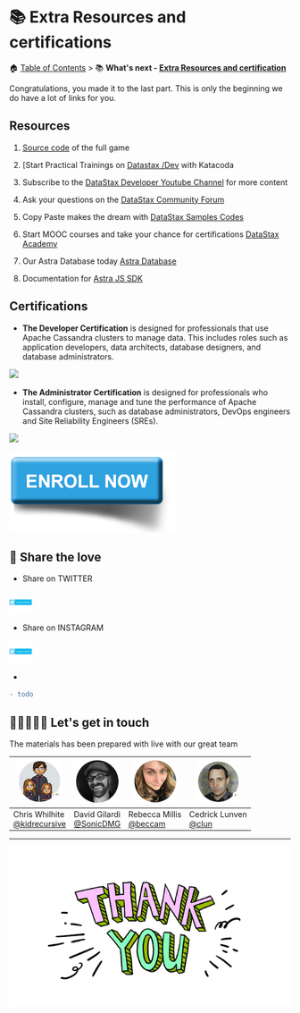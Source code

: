 # 📚 Extra Resources and certifications

🏠 [Table of Contents](./README.md#%EF%B8%8F-table-of-contents) > 📚 **What's next - [Extra Resources and certification](#)**

Congratulations, you made it to the last part. This is only the beginning we do have a lot of links for you.

## Resources

1. [Source code](https://github.com/DataStax-Academy/battlestax/tree/full-game) of the full game

2. [Start Practical Trainings on [Datastax /Dev](https://www.datastax.com/dev) with Katacoda
3. Subscribe to the [DataStax Developer Youtube Channel](https://www.youtube.com/channel/UCAIQY251avaMv7bBv5PCo-A) for more content
4. Ask your questions on the [DataStax Community Forum](https://community.datastax.com)
5. Copy Paste makes the dream with [DataStax Samples Codes](https://github.com/DataStax-examples?language=javascript)
6. Start MOOC courses and take your chance for certifications [DataStax Academy](https://www.datastax.com/dev/certifications)
7. Our Astra Database today [Astra Database](http://dtsx.io/workshop)
8. Documentation for [Astra JS SDK](https://github.com/kidrecursive/astrajs)

## Certifications

- **The Developer Certification** is designed for professionals that use Apache Cassandra clusters to manage data. This includes roles such as application developers, data architects, database designers, and database administrators.

![](https://www.datastax.com/sites/default/files/inline-images/Developer%20Certification%20Badge%201.png)

- **The Administrator Certification** is designed for professionals who install, configure, manage and tune the performance of Apache Cassandra clusters, such as database administrators, DevOps engineers and Site Reliability Engineers (SREs).

![](https://www.datastax.com/sites/default/files/inline-images/Admin%20Certification%20Badge%201_0.png)

[![.](./tutorial/enroll.png)](https://www.datastax.com/dev/certifications)

## 💚 Share the love

- Share on TWITTER

<a href="https://twitter.com/intent/tweet?url=https://github.com/DataStax-Academy/battlestax&text=I attented a great workshop with #JAMStack and the new Datastore #Astra">
  <img src="./tutorial/share-on-twitter.png" ?>
</a>

- Share on INSTAGRAM

<a href="https://twitter.com/intent/tweet?url=https://github.com/DataStax-Academy/battlestax&text=I attented a great workshop with #JAMStack and the new Datastore #Astra">
  <img src="./tutorial/share-on-twitter.png" ?>
</a>

- 

```diff
- todo
```

## 🧑🏻‍🤝‍🧑🏽 Let's get in touch

The materials has been prepared with live with our great team

| ![B](./tutorial/crew/chris.png) | ![B](./tutorial/crew/david.png) | ![B](./tutorial/crew/rebecca.png) | ![B](./tutorial/crew/cedrick.png)|
|--- | --- | --- | --- |
| Chris Whilhite <br>[@kidrecursive](https://github.com/kidrecursive) | David Gilardi <br>[@SonicDMG](https://github.com/SonicDMG)| Rebecca Millis <br>[@beccam](https://github.com/beccam) | Cedrick Lunven<br>[@clun](https://github.com/clun)|


---

[![BattleStax JAMStack Workshop](./tutorial/thankyou.gif)]()
